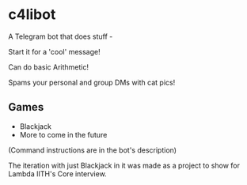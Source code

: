 # c4libot

A Telegram bot that does stuff -

Start it for a 'cool' message!

Can do basic Arithmetic!

Spams your personal and group DMs with cat pics!

## Games

* Blackjack
* More to come in the future 


(Command instructions are in the bot's description)   
 
The iteration with just Blackjack in it was made as a project to show for Lambda IITH's Core interview. 
